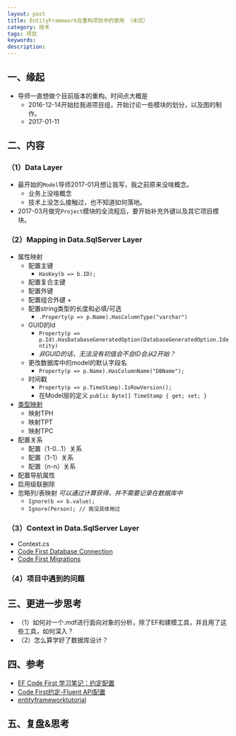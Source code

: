```yaml
---
layout: post  
title: EntityFramework在重构项目中的使用 （未完）     
category: 技术    
tags: 项目      
keywords:        
description:       
---  
```


##  一、缘起  
+ 导师一直想做个目前版本的重构。时间点大概是
	+ 2016-12-14开始拉我进项目组，开始讨论一些模块的划分，以及图的制作。
	+ 2017-01-11

##  二、内容
###  （1）Data Layer
+ 最开始的`Model`导师2017-01月想让我写，我之前原来没啥概念。
	+ 业务上没啥概念
	+ 技术上没怎么接触过，也不知道如何落地。
+ 2017-03月做完`Project`模块的全流程后，要开始补充外键以及其它项目模块。

###  （2）Mapping in Data.SqlServer Layer
+ 属性映射
	+ 配置主键 
		+ `HasKey(b => b.ID); `
	+ 配置复合主键
	+ 配置外键
	+ 配置组合外键
		+ 
	+ 配置string类型的长度和必填/可选
		+ `.Property(p => p.Name).HasColumnType("varchar")`
	+ GUID的Id 
		+ `Property(p => p.Id).HasDatabaseGeneratedOption(DatabaseGeneratedOption.Identity)`
		+ *非GUID的话，无法没有初值会不会ID会从2开始？*
	+ 更改数据库中的model的默认字段名
		+ `Property(p => p.Name).HasColumnName("DBName");` 
	+ 时间戳 
		+  `Property(p => p.TimeStamp).IsRowVersion();` 
		+ 在Model层的定义 `public Byte[] TimeStamp { get; set; }` 
+ [类型映射](http://www.jianshu.com/p/4b043b3a7df5)
	+ 映射TPH
	+ 映射TPT
	+ 映射TPC
+ 配置关系
	+ 配置（1-0...1）关系 
	+ 配置（1-1）关系
	+ 配置（n-n）关系
+ 配置导航属性
+ 启用级联删除
+ 忽略列/表映射 *可以通过计算获得，并不需要记录在数据库中*
	+ `Ignore(b => b.value);`
	+ `Ignore(Person); // 我没具体用过` 

###  （3）Context in Data.SqlServer Layer
+ Context.cs
+ [Code First Database Connection](http://blog.163.com/m13864039250_1/blog/static/21386524820152885817287/)
+ [Code First Migrations](http://blog.163.com/m13864039250_1/blog/static/2138652482015289109327/) 

###  （4）项目中遇到的问题

##  三、更进一步思考
+ （1）如何对一个.mdf进行面向对象的分析，除了EF和建模工具，并且用了这些工具，如何深入？
+ （2）怎么算学好了数据库设计？

##  四、参考
+ [EF Code First 学习笔记：约定配置](http://www.cnblogs.com/Gyoung/archive/2013/01/17/2864150.html)
+ [Code First约定-Fluent API配置](http://blog.163.com/m13864039250_1/blog/static/2138652482015283397609/)
+ [entityframeworktutorial](http://www.entityframeworktutorial.net/code-first/inheritance-strategy-in-code-first.aspx)
##  五、复盘&思考

